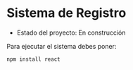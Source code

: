 <h1>Sistema de Registro</h1>


- Estado del proyecto: En construcción

Para ejecutar el sistema debes poner:


```npm install react```
